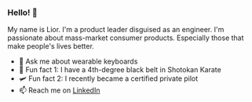 ### Hello! 👋
My name is Lior. I'm a product leader disguised as an engineer.
I'm passionate about mass-market consumer products. Especially those that make people's lives better.

- 💬 Ask me about wearable keyboards
- 🥋 Fun fact 1: I have a 4th-degree black belt in Shotokan Karate
- 🛩 Fun fact 2: I recently became a certified private pilot
- 📫 Reach me on [LinkedIn](https://www.linkedin.com/in/liorgonnen/)


